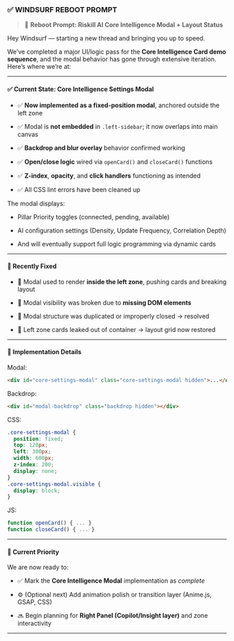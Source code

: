 ### ✅ WINDSURF REBOOT PROMPT

> 🧠 **Reboot Prompt: Riskill AI Core Intelligence Modal + Layout Status**

Hey Windsurf — starting a new thread and bringing you up to speed.

We’ve completed a major UI/logic pass for the **Core Intelligence Card demo sequence**, and the modal behavior has gone through extensive iteration. Here’s where we’re at:

---

#### ✅ Current State: Core Intelligence Settings Modal

- ✅ **Now implemented as a fixed-position modal**, anchored outside the left zone
    
- ✅ Modal is **not embedded** in `.left-sidebar`; it now overlaps into main canvas
    
- ✅ **Backdrop and blur overlay** behavior confirmed working
    
- ✅ **Open/close logic** wired via `openCard()` and `closeCard()` functions
    
- ✅ **Z-index**, **opacity**, and **click handlers** functioning as intended
    
- ✅ All CSS lint errors have been cleaned up
    

The modal displays:

- Pillar Priority toggles (connected, pending, available)
    
- AI configuration settings (Density, Update Frequency, Correlation Depth)
    
- And will eventually support full logic programming via dynamic cards
    

---

#### 🔄 Recently Fixed

- 🐛 Modal used to render **inside the left zone**, pushing cards and breaking layout
    
- 🐛 Modal visibility was broken due to **missing DOM elements**
    
- 🐛 Modal structure was duplicated or improperly closed → resolved
    
- 🐛 Left zone cards leaked out of container → layout grid now restored
    

---

#### 🧩 Implementation Details

Modal:

```html
<div id="core-settings-modal" class="core-settings-modal hidden">...</div>
```

Backdrop:

```html
<div id="modal-backdrop" class="backdrop hidden"></div>
```

CSS:

```css
.core-settings-modal {
  position: fixed;
  top: 120px;
  left: 300px;
  width: 600px;
  z-index: 200;
  display: none;
}
.core-settings-modal.visible {
  display: block;
}
```

JS:

```js
function openCard() { ... }
function closeCard() { ... }
```

---

#### 🧠 Current Priority

We are now ready to:

- ✅ Mark the **Core Intelligence Modal** implementation as _complete_
    
- ⚙️ (Optional next) Add animation polish or transition layer (Anime.js, GSAP, CSS)
    
- 🔜 Begin planning for **Right Panel (Copilot/Insight layer)** and zone interactivity
    

---

